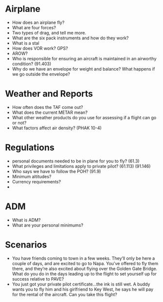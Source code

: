 # Airplane
- How does an airplane fly?
- What are four forces?
- Two types of drag, and tell me more.
- What are the six pack instruments and how do they work?
- What is a stal
- How does VOR work? GPS?
- AROW?
- Who is responsible for ensuring an aircraft is maintained in an airworthy condition? (91.403)
- Why do we have an envelope for weight and balance? What happens if we go outside the envelope?

# Weather and Reports
- How often does the TAF come out?
- What does the current METAR mean?
- What other weather products do you use for assessing if a flight can go or not?
- What factors affect air density? (PHAK 10-4)

# Regulations
- personal documents needed to be in plane for you to fly? (61.3)
- What privileges and limitations apply to private pilot? (61.113) (91.146)
- Who says we have to follow the POH? (91.9)
- Minimum altitudes?
- Currency requirements?
- 

# ADM
- What is ADM?
- What are your personal minimums?

# Scenarios
- You have friends coming to town in a few weeks. They’ll only be here a couple of days, and are excited to go to Napa. You’ve offered to fly them there, and they’re also excited about flying over the Golden Gate Bridge. What do you do in the days leading up to the flight to set yourself up for success relative to PAVE?
- You just got your private pilot certificate...the ink is still wet. A buddy wants you to fly him and his girlfriend to Key West, he says he will pay for the rental of the aircraft. Can you take this flight?
